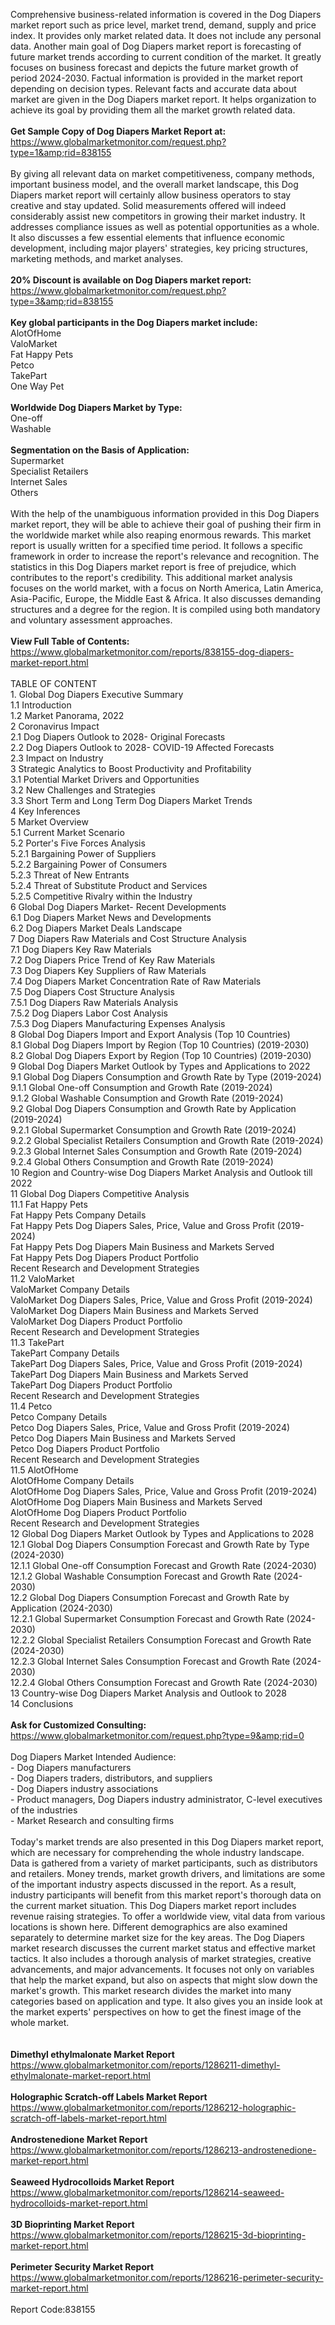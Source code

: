Comprehensive business-related information is covered in the Dog Diapers market report such as price level, market trend, demand, supply and price index. It provides only market related data. It does not include any personal data. Another main goal of Dog Diapers market report is forecasting of future market trends according to current condition of the market. It greatly focuses on business forecast and depicts the future market growth of period 2024-2030. Factual information is provided in the market report depending on decision types. Relevant facts and accurate data about market are given in the Dog Diapers market report. It helps organization to achieve its goal by providing them all the market growth related data. <br /><br /><strong>Get Sample Copy of Dog Diapers Market Report at:</strong><br /><a href="https://www.globalmarketmonitor.com/request.php?type=1&amp;rid=838155">https://www.globalmarketmonitor.com/request.php?type=1&amp;rid=838155</a><br /><br />By giving all relevant data on market competitiveness, company methods, important business model, and the overall market landscape, this Dog Diapers market report will certainly allow business operators to stay creative and stay updated. Solid measurements offered will indeed considerably assist new competitors in growing their market industry. It addresses compliance issues as well as potential opportunities as a whole. It also discusses a few essential elements that influence economic development, including major players' strategies, key pricing structures, marketing methods, and market analyses.<br /><br /><strong>20% Discount is available on Dog Diapers market report:</strong><br /><a href="https://www.globalmarketmonitor.com/request.php?type=3&amp;rid=838155">https://www.globalmarketmonitor.com/request.php?type=3&amp;rid=838155</a><br /><br /><strong>Key global participants in the Dog Diapers market include:</strong><br /> AlotOfHome <br />ValoMarket <br />Fat Happy Pets <br />Petco <br />TakePart <br />One Way Pet <br /><br /><strong>Worldwide Dog Diapers Market by Type:</strong><br />One-off <br />Washable <br /><br /><strong>Segmentation on the Basis of Application:</strong><br />Supermarket <br />Specialist Retailers <br />Internet Sales <br />Others <br /><br />With the help of the unambiguous information provided in this Dog Diapers market report, they will be able to achieve their goal of pushing their firm in the worldwide market while also reaping enormous rewards. This market report is usually written for a specified time period. It follows a specific framework in order to increase the report's relevance and recognition. The statistics in this Dog Diapers market report is free of prejudice, which contributes to the report's credibility. This additional market analysis focuses on the world market, with a focus on North America, Latin America, Asia-Pacific, Europe, the Middle East &amp; Africa. It also discusses demanding structures and a degree for the region. It is compiled using both mandatory and voluntary assessment approaches.<br /><br /><strong>View Full Table of Contents:</strong><br /><a href="https://www.globalmarketmonitor.com/reports/838155-dog-diapers-market-report.html">https://www.globalmarketmonitor.com/reports/838155-dog-diapers-market-report.html</a><br /><br />TABLE OF CONTENT<br />1. Global Dog Diapers Executive Summary<br />1.1 Introduction<br />1.2 Market Panorama, 2022<br />2 Coronavirus Impact<br />2.1 Dog Diapers Outlook to 2028- Original Forecasts<br />2.2 Dog Diapers Outlook to 2028- COVID-19 Affected Forecasts<br />2.3 Impact on Industry<br />3 Strategic Analytics to Boost Productivity and Profitability<br />3.1 Potential Market Drivers and Opportunities<br />3.2 New Challenges and Strategies<br />3.3 Short Term and Long Term Dog Diapers Market Trends<br />4 Key Inferences<br />5 Market Overview<br />5.1 Current Market Scenario<br />5.2 Porter's Five Forces Analysis<br />5.2.1 Bargaining Power of Suppliers<br />5.2.2 Bargaining Power of Consumers<br />5.2.3 Threat of New Entrants<br />5.2.4 Threat of Substitute Product and Services<br />5.2.5 Competitive Rivalry within the Industry<br />6 Global Dog Diapers Market- Recent Developments<br />6.1 Dog Diapers Market News and Developments<br />6.2 Dog Diapers Market Deals Landscape<br />7 Dog Diapers Raw Materials and Cost Structure Analysis<br />7.1 Dog Diapers Key Raw Materials<br />7.2 Dog Diapers Price Trend of Key Raw Materials<br />7.3 Dog Diapers Key Suppliers of Raw Materials<br />7.4 Dog Diapers Market Concentration Rate of Raw Materials<br />7.5 Dog Diapers Cost Structure Analysis<br />7.5.1 Dog Diapers Raw Materials Analysis<br />7.5.2 Dog Diapers Labor Cost Analysis<br />7.5.3 Dog Diapers Manufacturing Expenses Analysis<br />8 Global Dog Diapers Import and Export Analysis (Top 10 Countries)<br />8.1 Global Dog Diapers Import by Region (Top 10 Countries) (2019-2030)<br />8.2 Global Dog Diapers Export by Region (Top 10 Countries) (2019-2030)<br />9 Global Dog Diapers Market Outlook by Types and Applications to 2022<br />9.1 Global Dog Diapers Consumption and Growth Rate by Type (2019-2024)<br />9.1.1 Global One-off Consumption and Growth Rate (2019-2024)<br />9.1.2 Global Washable Consumption and Growth Rate (2019-2024)<br />9.2 Global Dog Diapers Consumption and Growth Rate by Application (2019-2024)<br />9.2.1  Global Supermarket Consumption and Growth Rate (2019-2024)<br />9.2.2  Global Specialist Retailers Consumption and Growth Rate (2019-2024)<br />9.2.3  Global Internet Sales Consumption and Growth Rate (2019-2024)<br />9.2.4  Global Others Consumption and Growth Rate (2019-2024)<br />10 Region and Country-wise Dog Diapers Market Analysis and Outlook till 2022<br />11 Global Dog Diapers Competitive Analysis<br />11.1 Fat Happy Pets<br />Fat Happy Pets Company Details<br />Fat Happy Pets Dog Diapers Sales, Price, Value and Gross Profit (2019-2024)<br />Fat Happy Pets Dog Diapers Main Business and Markets Served<br />Fat Happy Pets Dog Diapers Product Portfolio<br />Recent Research and Development Strategies<br />11.2 ValoMarket<br />ValoMarket Company Details<br />ValoMarket Dog Diapers Sales, Price, Value and Gross Profit (2019-2024)<br />ValoMarket Dog Diapers Main Business and Markets Served<br />ValoMarket Dog Diapers Product Portfolio<br />Recent Research and Development Strategies<br />11.3 TakePart<br />TakePart Company Details<br />TakePart Dog Diapers Sales, Price, Value and Gross Profit (2019-2024)<br />TakePart Dog Diapers Main Business and Markets Served<br />TakePart Dog Diapers Product Portfolio<br />Recent Research and Development Strategies<br />11.4 Petco<br />Petco Company Details<br />Petco Dog Diapers Sales, Price, Value and Gross Profit (2019-2024)<br />Petco Dog Diapers Main Business and Markets Served<br />Petco Dog Diapers Product Portfolio<br />Recent Research and Development Strategies<br />11.5 AlotOfHome<br />AlotOfHome Company Details<br />AlotOfHome Dog Diapers Sales, Price, Value and Gross Profit (2019-2024)<br />AlotOfHome Dog Diapers Main Business and Markets Served<br />AlotOfHome Dog Diapers Product Portfolio<br />Recent Research and Development Strategies<br />12 Global Dog Diapers Market Outlook by Types and Applications to 2028<br />12.1 Global Dog Diapers Consumption Forecast and Growth Rate by Type (2024-2030)<br />12.1.1 Global One-off Consumption Forecast and Growth Rate (2024-2030)<br />12.1.2 Global Washable Consumption Forecast and Growth Rate (2024-2030)<br />12.2 Global Dog Diapers Consumption Forecast and Growth Rate by Application (2024-2030)<br />12.2.1 Global Supermarket Consumption Forecast and Growth Rate (2024-2030)<br />12.2.2 Global Specialist Retailers Consumption Forecast and Growth Rate (2024-2030)<br />12.2.3 Global Internet Sales Consumption Forecast and Growth Rate (2024-2030)<br />12.2.4 Global Others Consumption Forecast and Growth Rate (2024-2030)<br />13 Country-wise Dog Diapers Market Analysis and Outlook to 2028<br />14 Conclusions<br /><br /><strong>Ask for Customized Consulting:</strong><br /><a href="https://www.globalmarketmonitor.com/request.php?type=9&amp;rid=0">https://www.globalmarketmonitor.com/request.php?type=9&amp;rid=0</a><br /><br />Dog Diapers Market Intended Audience:<br />- Dog Diapers manufacturers<br />- Dog Diapers traders, distributors, and suppliers<br />- Dog Diapers industry associations<br />- Product managers, Dog Diapers industry administrator, C-level executives of the industries<br />- Market Research and consulting firms<br /><br />Today's market trends are also presented in this Dog Diapers market report, which are necessary for comprehending the whole industry landscape. Data is gathered from a variety of market participants, such as distributors and retailers. Money trends, market growth drivers, and limitations are some of the important industry aspects discussed in the report. As a result, industry participants will benefit from this market report's thorough data on the current market situation. This Dog Diapers market report includes revenue raising strategies. To offer a worldwide view, vital data from various locations is shown here. Different demographics are also examined separately to determine market size for the key areas. The Dog Diapers market research discusses the current market status and effective market tactics. It also includes a thorough analysis of market strategies, creative advancements, and major advancements. It focuses not only on variables that help the market expand, but also on aspects that might slow down the market's growth. This market research divides the market into many categories based on application and type. It also gives you an inside look at the market experts' perspectives on how to get the finest image of the whole market.<br /><br /><strong><br /></strong><strong>Dimethyl ethylmalonate Market Report</strong><br /><a href="https://www.globalmarketmonitor.com/reports/1286211-dimethyl-ethylmalonate-market-report.html">https://www.globalmarketmonitor.com/reports/1286211-dimethyl-ethylmalonate-market-report.html</a><br /><br /><strong>Holographic Scratch-off Labels Market Report</strong><br /><a href="https://www.globalmarketmonitor.com/reports/1286212-holographic-scratch-off-labels-market-report.html">https://www.globalmarketmonitor.com/reports/1286212-holographic-scratch-off-labels-market-report.html</a><br /><br /><strong>Androstenedione Market Report</strong><br /><a href="https://www.globalmarketmonitor.com/reports/1286213-androstenedione-market-report.html">https://www.globalmarketmonitor.com/reports/1286213-androstenedione-market-report.html</a><br /><br /><strong>Seaweed Hydrocolloids Market Report</strong><br /><a href="https://www.globalmarketmonitor.com/reports/1286214-seaweed-hydrocolloids-market-report.html">https://www.globalmarketmonitor.com/reports/1286214-seaweed-hydrocolloids-market-report.html</a><br /><br /><strong>3D Bioprinting Market Report</strong><br /><a href="https://www.globalmarketmonitor.com/reports/1286215-3d-bioprinting-market-report.html">https://www.globalmarketmonitor.com/reports/1286215-3d-bioprinting-market-report.html</a><br /><br /><strong>Perimeter Security Market Report</strong><br /><a href="https://www.globalmarketmonitor.com/reports/1286216-perimeter-security-market-report.html">https://www.globalmarketmonitor.com/reports/1286216-perimeter-security-market-report.html</a><br /><br />Report Code:838155</p>
